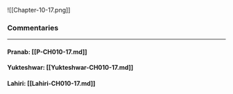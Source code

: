 ![[Chapter-10-17.png]]

### Commentaries

---

#### Pranab: [[P-CH010-17.md]]

#### Yukteshwar: [[Yukteshwar-CH010-17.md]]

#### Lahiri: [[Lahiri-CH010-17.md]]
